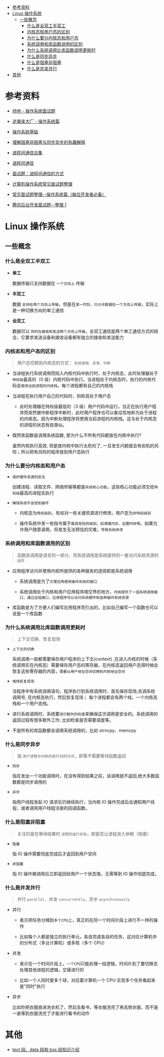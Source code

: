- [参考资料](#参考资料)
- [Linux 操作系统](#linux-操作系统)
  - [一些概念](#一些概念)
    - [什么是全双工半双工](#什么是全双工半双工)
    - [内核态和用户态的区别](#内核态和用户态的区别)
    - [为什么要分内核态和用户态](#为什么要分内核态和用户态)
    - [系统调用和库函数调用的区别](#系统调用和库函数调用的区别)
    - [为什么系统调用比库函数调用更耗时](#为什么系统调用比库函数调用更耗时)
    - [什么是同步异步](#什么是同步异步)
    - [什么是阻塞非阻塞](#什么是阻塞非阻塞)
    - [什么是并发并行](#什么是并发并行)
- [其他](#其他)

# 参考资料

- [帅地 - 操作系统面试题](https://www.iamshuaidi.com/1346.html)

- [逆袭来大厂 - 操作系统篇](https://github.com/forthespada/InterviewGuide/blob/main/%E7%9F%A5%E8%AF%86%E5%82%A8%E5%A4%87/%E6%93%8D%E4%BD%9C%E7%B3%BB%E7%BB%9F.md)

- [操作系统基础](https://blog.csdn.net/zisuu/article/details/110293764)

- [理解阻塞非阻塞与同步异步的有趣解释](https://www.cnblogs.com/kevincaptain/p/10305140.html)

- [进程间通信合集](https://www.cnblogs.com/xcywt/category/778140.html)

- [进程间通信](https://www.cnblogs.com/xcywt/category/778140.html)

- [面试题：进程间通信的方式](https://blog.csdn.net/wm12345645/article/details/82381407)

- [计算机操作系统常见面试题整理](https://blog.csdn.net/weixin_37561173/article/details/111219531)

- [常见面试题整理--操作系统篇（每位开发者必备）](https://mp.weixin.qq.com/s/KkPQxUWde0ILgFyWSUjJfw)

- [腾讯后台开发面试题--整理 1](https://blog.csdn.net/liu0808/article/details/80373527)

# Linux 操作系统

## 一些概念

### 什么是全双工半双工

- **单工**

  数据传输只支持数据在 `一个方向上` 传输

- **半双工**

  数据 `支持在两个方向上传输`，但是在`某一时刻，只允许数据在一个方向上传输`，实际上是一种切换方向的单工通信

- **全双工**

  数据可以 `同时在接收和发送两个方向上传输`，全双工通信是两个单工通信方式的结合，它要求发送设备和接收设备都有独立的接收和发送能力

### 内核态和用户态的区别

> 用户态切换到内核态的方式： `系统调用、异常、中断`

- 当进程执行系统调用而陷入内核代码中执行时，处于内核态，此时处理器处于`特权级`最高的（0 级）内核代码中执行。当进程处于内核态时，执行的内核代码会`使用当前进程的内核栈`。每个进程都有自己的内核栈

- 当进程在执行用户自己的代码时，则称其处于用户态

  - 此时处理器在特权级最低的（3 级）用户代码中运行。当正在执行用户程序而突然被中断程序中断时，此时用户程序也可以象征性地称为处于进程的内核态。因为中断处理程序将使用当前进程的内核栈。这与处于内核态的进程的状态有些类似。

- 既然库函数是调用系统函数, 那为什么不所有代码都放在内核中执行?

  虽然内核执行高效, 但是放内核中执行太危险了, 一旦发生问题就会有宕机的风险；所以把有风险的程序放到用户态执行

### 为什么要分内核态和用户态

- `保护硬件资源的安全`

  创建进程、读取文件、网络传输等都是`系统核心功能`，这些核心功能必须交给`特权级`最高的进程去执行

- `确保系统不会受到破坏`

  - 内核态为`特权级别`，有权对一些关键资源进行修改，用户态为`非特权级别`

  - 操作系统中发一些指令属于`极其危险的级别，如清理内存、设置时钟等`。如果允许用户随意调用，将发生无法预估的灾难，`导致系统奔溃`

### 系统调用和库函数调用的区别

> 函数库调用是语言的一部分，而系统调用是系统提供的一套访问系统资源的 API

- 应用程序访问并使用内核所提供的各种服务的途径即是系统调用

  - 系统调用是为了`方便应用使用操作系统的接口`

  - 系统调用处于内核和用户应用程序相交界的地方，`内核提供了一组系统调用接口，通过这组接口，应用程序可以访问系统硬件和各种操作系统资源`

- 库函数是为了方便人们编写应用程序而引出的，比如自己编写一个函数也可以说是一个库函数

### 为什么系统调用比库函数调用更耗时

> 上下文切换、恢复现场

- `上下文的切换`

  系统调用一般都需要保存用户程序的上下文(context) ,在进入内核的时候（系统调用实在内核态）需要保存用户态的寄存器，在内核态返回用户态得时候会恢复这些寄存器的内容，`需要从用户地址空间切换到内核地址空间`

- `堆栈恢复现场`

  当程序中有系统调用语句，程序执行到系统调用时，首先保存现场;去调系统调用号, 在内核态执行，然后恢复现场； 每个进程都会有两个栈，一个内核态栈和一个用户态栈。

- 进行系统调用时，系统要`进行额外的检查`来确保这次调用是安全的。系统调用的返回过程有很多额外工作; 比如检查是否需要调度等。

- 不是所有的库函数都会调用系统调用的，比如 strncpy、memcpy

### 什么是同步异步

> 指 `用户进程与内核的进行IO的方式`，即需不需要等待函数返回

- `同步`

  指在发出一个功能调用时，在没有得到结果之前，该调用就不返回,绝大多数函数都是同步调用的

- `异步`

  指用户线程发起 IO 请求后仍继续执行，当内核 IO 操作完成后会通知用户线程，或者调用用户线程注册的回调函数。

### 什么是阻塞非阻塞

> 关注的是在等待结果时 `进程的运行状态`，即是否让进程进入休眠（阻塞）

- `阻塞`

  指 IO 操作需要彻底完成后才返回到用户空间

- `非阻塞`

  指 IO 操作被调用后立即返回给用户一个状态值，无需等到 IO 操作彻底完成。

### 什么是并发并行

> 并行 `parallel`、并发 `concurrently`、异步 `asynchronously`

- 并行

  - 表示把任务分摊到`多个CPU`上，真正的在同一个时间片段上进行不一样的操作

  - 比如每个人都是独立的执行单元，各自完成各自的任务，这对应计算机中的分布式（多台计算机）或多核（多个 CPU）

- 并发

  - 表示在一个时间片段上，`一个CPU`只能处理一段逻辑，时间片到了要切换去处理其他进程的逻辑，交替进行的

  - 比如一个人同时耍多个球，对应着计算机一个 CPU 实现多个任务看起来是"同时"执行

- 异步

  比如你把衣服放进洗衣机了，然后去看书，等衣服洗完了再去晾衣服，而不是一直等到衣服洗完了才能进行看书的动作

# 其他

- [text 段、data 段和 bss 段知识介绍](https://blog.csdn.net/superjiangzhen/article/details/79938458)
